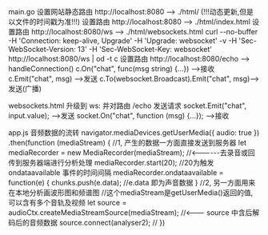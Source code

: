 main.go
    设置网站静态路由 http://localhost:8080 --> ./html/          (!!!动态更新,但是以文件的时间戳为准!!!)
	设置路由 http://localhost:8080       --> ./html/index.html
	设置路由 http://localhost:8080/ws    --> ./html/websockets.html
	curl --no-buffer -H 'Connection: keep-alive, Upgrade' -H 'Upgrade: websocket' -v -H 'Sec-WebSocket-Version: 13' -H 'Sec-WebSocket-Key: websocket' http://localhost:8080/ws | od -t c
	设置路由 http://localhost:8080/echo  --> handleConnection()
	c.On("chat", func(msg string) {...})       -->接收
	c.Emit("chat", msg)                        -->发送
	c.To(websocket.Broadcast).Emit("chat", msg)-->发送(广播)
	
websockets.html
	升级到 ws: 并对路由 /echo 发送请求 
	socket.Emit("chat", input.value);          -->发送
	socket.On("chat", function (msg) {...});   -->接收
    
app.js  音频数据的流转
    navigator.mediaDevices.getUserMedia({
            audio: true
        })
        .then(function (mediaStream) {
            //1, 产生的数据一方面直接发送到服务器
            let mediaRecorder = new MediaRecorder(mediaStream); //<------去录音或回传到服务器端进行分析处理
            mediaRecorder.start(20);    //20为触发 ondataavailable 事件的时间间隔
            mediaRecorder.ondataavailable = function(e) {
                chunks.push(e.data);    //e.data 即为声音数据
            }
            //2, 另一方面用来在本地分析画波形图和频谱图
            //这个mediaStream是getUserMedia()返回的值, 可以含有多个音轨及视频
            let source = audioCtx.createMediaStreamSource(mediaStream);
            //<--- source 中含后解码后的音频数据
            source.connect(analyser2); //
        })
